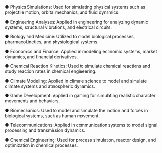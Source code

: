 <p>
  ● Physics Simulations: Used for simulating physical systems such as projectile motion, orbital
mechanics, and fluid dynamics.
  
● Engineering Analyses: Applied in engineering for analyzing dynamic systems, structural
vibrations, and electrical circuits.

● Biology and Medicine: Utilized to model biological processes, pharmacokinetics, and
physiological systems.

● Economics and Finance: Applied in modeling economic systems, market dynamics, and financial
derivatives.

● Chemical Reaction Kinetics: Used to simulate chemical reactions and study reaction rates in
chemical engineering.

● Climate Modeling: Applied in climate science to model and simulate climate systems and
atmospheric dynamics.

● Game Development: Applied in gaming for simulating realistic character movements and
behaviors.

● Biomechanics: Used to model and simulate the motion and forces in biological systems, such as
human movement.

● Telecommunications: Applied in communication systems to model signal processing and
transmission dynamics.

● Chemical Engineering: Used for process simulation, reactor design, and optimization in chemical
processes.
</p>
